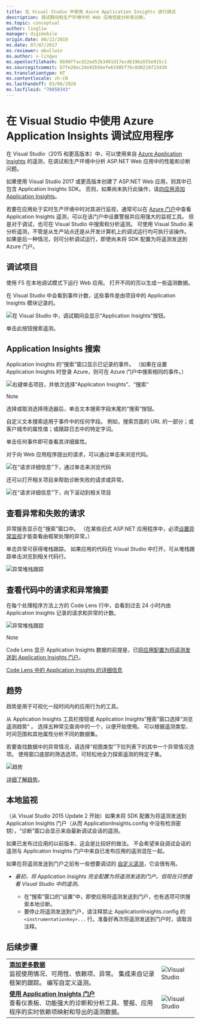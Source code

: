 ```yaml
---
title: 在 Visual Studio 中使用 Azure Application Insights 进行调试
description: 调试期间和生产环境中的 Web 应用性能分析和诊断。
ms.topic: conceptual
author: lingliw
manager: digimobile
origin.date: 08/22/2019
ms.date: 07/07/2017
ms.reviewer: mbullwin
ms.author: v-lingwu
ms.openlocfilehash: 6b90ffacd22ed52b3491d17ecdb196a555e915c1
ms.sourcegitcommit: b7fe28ec2de92b5befe61985f76c8d0216f23430
ms.translationtype: HT
ms.contentlocale: zh-CN
ms.lasthandoff: 03/06/2020
ms.locfileid: "78850343"
---
```

# <a name="debug-your-applications-with-azure-application-insights-in-visual-studio"></a>在 Visual Studio 中使用 Azure Application Insights 调试应用程序
在 Visual Studio（2015 和更高版本）中，可以使用来自 [Azure Application Insights](../../azure-monitor/app/app-insights-overview.md) 的遥测，在调试和生产环境中分析 ASP.NET Web 应用中的性能和诊断问题。

如果使用 Visual Studio 2017 或更高版本创建了 ASP.NET Web 应用，则其中已包含 Application Insights SDK。 否则，如果尚未执行此操作，请[向应用添加 Application Insights](../../azure-monitor/app/asp-net.md)。

若要在应用处于实时生产环境中时对其进行监视，通常可以在 [Azure 门户](https://portal.azure.cn)中查看 Application Insights 遥测，可以在该门户中设置警报并应用强大的监视工具。 但是对于调试，也可在 Visual Studio 中搜索和分析遥测。 可使用 Visual Studio 来分析遥测，不管是从生产站点还是从开发计算机上的调试运行均可执行该操作。 如果是后一种情况，则可分析调试运行，即使尚未将 SDK 配置为将遥测发送到 Azure 门户。 

<a name="run"></a>
##  <a name="debug-your-project"></a>调试项目
使用 F5 在本地调试模式下运行 Web 应用。 打开不同的页以生成一些遥测数据。

在 Visual Studio 中会看到事件计数，这些事件是由项目中的 Application Insights 模块记录的。

![在 Visual Studio 中，调试期间会显示“Application Insights”按钮。](./media/visual-studio/appinsights-09eventcount.png)

单击此按钮搜索遥测。 

## <a name="application-insights-search"></a>Application Insights 搜索
Application Insights 的“搜索”窗口显示已记录的事件。 （如果在设置 Application Insights 时登录 Azure，则可在 Azure 门户中搜索相同的事件。）

![右键单击项目，并依次选择“Application Insights”、“搜索”](./media/visual-studio/34.png)

> [!NOTE] 
> 选择或取消选择筛选器后，单击文本搜索字段末尾的“搜索”按钮。
>

自定义文本搜索适用于事件中的任何字段。 例如，搜索页面的 URL 的一部分；或客户城市的属性值；或跟踪日志中的特定字词。

单击任何事件即可查看其详细属性。

对于向 Web 应用程序提出的请求，可以通过单击来浏览代码。

![在“请求详细信息”下，通过单击来浏览代码](./media/visual-studio/31.png)

还可以打开相关项目来帮助诊断失败的请求或异常。

![在“请求详细信息”下，向下滚动到相关项目](./media/visual-studio/41.png)

## <a name="view-exceptions-and-failed-requests"></a>查看异常和失败的请求
异常报告显示在“搜索”窗口中。 （在某些旧式 ASP.NET 应用程序中，必须[设置异常监视](../../azure-monitor/app/asp-net-exceptions.md)才能查看由框架处理的异常。）

单击异常可获得堆栈跟踪。 如果应用的代码在 Visual Studio 中打开，可从堆栈跟踪单击浏览到相关代码行。

![异常堆栈跟踪](./media/visual-studio/17.png)

## <a name="view-request-and-exception-summaries-in-the-code"></a>查看代码中的请求和异常摘要
在每个处理程序方法上方的 Code Lens 行中，会看到过去 24 小时内由 Application Insights 记录的请求和异常的计数。

![异常堆栈跟踪](./media/visual-studio/21.png)

> [!NOTE] 
> Code Lens 显示 Application Insights 数据的前提是，已[将应用配置为将遥测发送到 Application Insights 门户](../../azure-monitor/app/asp-net.md)。
>

[Code Lens 中的 Application Insights 的详细信息](../../azure-monitor/app/visual-studio-codelens.md)

## <a name="trends"></a>趋势
趋势是用于可视化一段时间内的应用行为的工具。 

从 Application Insights 工具栏按钮或 Application Insights“搜索”窗口选择“浏览遥测趋势”  。 选择五种常见查询中的一个，以便开始使用。 可以根据遥测类型、时间范围和其他属性分析不同的数据集。 

若要查找数据中的异常情况，请选择“视图类型”下拉列表下的其中一个异常情况选项。 使用窗口底部的筛选选项，可轻松地全力探索遥测的特定子集。

![趋势](./media/visual-studio/51.png)

[详细了解趋势](../../azure-monitor/app/visual-studio-trends.md)。

## <a name="local-monitoring"></a>本地监视
（从 Visual Studio 2015 Update 2 开始）如果未将 SDK 配置为将遥测发送到 Application Insights 门户（从而 ApplicationInsights.config 中没有检测密钥），“诊断”窗口会显示来自最新调试会话的遥测。 

如果已发布过应用的以前版本，这会是比较好的做法。 不会希望来自调试会话的遥测与 Application Insights 门户中来自已发布应用的遥测混在一起。

如果在将遥测发送到门户之前有一些想要调试的 [自定义遥测](../../azure-monitor/app/api-custom-events-metrics.md)，它会很有用。

* *最初，将 Application Insights 完全配置为将遥测发送到门户。但现在只想查看 Visual Studio 中的遥测。*
  
  * 在“搜索”窗口的“设置”中，即使应用将遥测发送到门户，也有选项可供搜索本地诊断。
  * 要停止将遥测发送到门户，请注释禁止 ApplicationInsights.config 的 `<instrumentationkey>...` 行。准备好再次将遥测发送到门户时，请取消注释。


## <a name="next-steps"></a>后续步骤
|  |  |
| --- | --- |
| **[添加更多数据](../../azure-monitor/app/asp-net-more.md)**<br/>监视使用情况、可用性、依赖项、异常。 集成来自记录框架的跟踪。 编写自定义遥测。 |![Visual Studio](./media/visual-studio/64.png) |
| **[使用 Application Insights 门户](../../azure-monitor/app/overview-dashboard.md)**<br/>查看仪表板、功能强大的诊断和分析工具、警报、应用程序的实时依赖项映射和导出的遥测数据。 |![Visual Studio](./media/visual-studio/62.png) |




